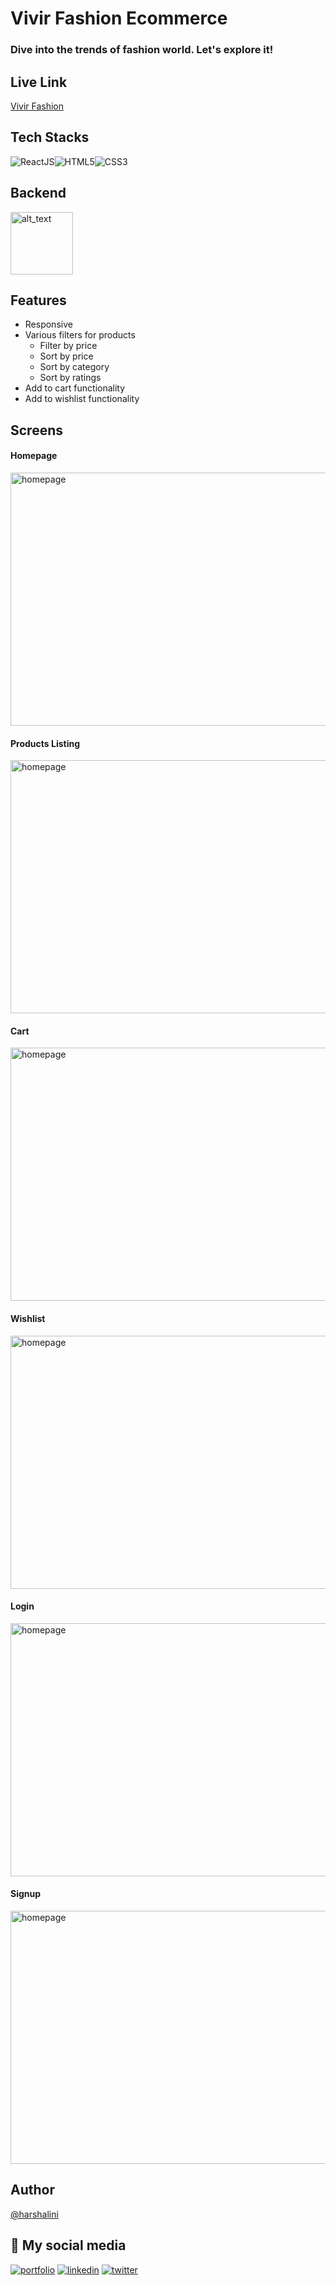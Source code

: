 # Vivir Fashion Ecommerce

### Dive into the trends of fashion world. Let's explore it!

## Live Link

[Vivir Fashion](https://vivirfashion-react.netlify.app/)

## Tech Stacks
![ReactJS](https://img.shields.io/badge/React-20232A?style=for-the-badge&logo=react&logoColor=61DAFB)![HTML5](https://img.shields.io/badge/HTML5-E34F26?style=for-the-badge&logo=html5&logoColor=white)![CSS3](https://img.shields.io/badge/CSS3-1572B6?style=for-the-badge&logo=css3&logoColor=white)

## Backend
[<img alt="alt_text" width="100px" src="https://user-images.githubusercontent.com/79782716/163537098-f2df6f3d-6451-4223-89d4-61741c8d0a67.png" />](https://mockbee.netlify.app/docs/api/apps/e-commerce)

## Features
- Responsive
- Various filters for products
    - Filter by price
    - Sort by price
    - Sort by category
    - Sort by ratings
- Add to cart functionality
- Add to wishlist functionality

## Screens  
#### Homepage  
<img src = "https://user-images.githubusercontent.com/79782716/163535853-94d54c05-80f9-4ebe-9241-45f2eb6a98e0.png" alt = "homepage" width = "720px" height = "405px"/>

#### Products Listing
<img src = "https://user-images.githubusercontent.com/79782716/163536140-3abd7c54-01b6-4d9f-af53-834e6ee2ce8d.png" alt = "homepage" width = "720px" height = "405px"/>

#### Cart
<img src = "https://user-images.githubusercontent.com/79782716/163536403-ffb9d543-84c2-4041-a1c6-ce3e2312be0b.png" alt = "homepage" width = "720px" height = "405px"/>

#### Wishlist
<img src = "https://user-images.githubusercontent.com/79782716/163536551-af6e5854-1e5d-4239-a0ea-5f9d70658416.png" alt = "homepage" width = "720px" height = "405px"/>

#### Login
<img src = "https://user-images.githubusercontent.com/79782716/163536725-c8b4f345-fa9e-4533-b4e2-33458fa300c9.png" alt = "homepage" width = "720px" height = "405px"/>

#### Signup
<img src = "https://user-images.githubusercontent.com/79782716/163536861-183a849a-0765-4f62-9778-0da38efb1b2f.png" alt = "homepage" width = "720px" height = "405px"/>

## Author
 [@harshalini](https://github.com/harshalini)

## 🔗 My social media
[![portfolio](https://img.shields.io/badge/my_portfolio-000?style=for-the-badge&logo=ko-fi&logoColor=white)](https://harshalini-pandhare.netlify.app/)
[![linkedin](https://img.shields.io/badge/linkedin-0A66C2?style=for-the-badge&logo=linkedin&logoColor=white)](https://www.linkedin.com/in/harshalini-pandhare-177240206/)
[![twitter](https://img.shields.io/badge/twitter-1DA1F2?style=for-the-badge&logo=twitter&logoColor=white)](https://twitter.com/Harshalini_P)
